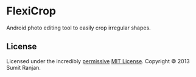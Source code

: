 FlexiCrop
=========

Android photo editing tool to easily crop irregular shapes.






License
-------

Licensed under the incredibly [permissive](http://en.wikipedia.org/wiki/Permissive_free_software_licence) [MIT License](http://creativecommons.org/licenses/MIT/). Copyright &copy; 2013 Sumit Ranjan.
